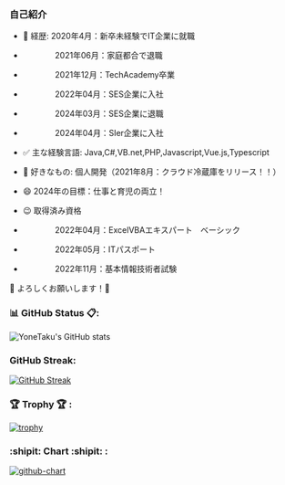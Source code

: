### 自己紹介

- 💬 経歴: 2020年4月：新卒未経験でIT企業に就職
- 　　　　2021年06月：家庭都合で退職
- 　　　　2021年12月：TechAcademy卒業 　　　　
- 　　　　2022年04月：SES企業に入社
- 　　　　2024年03月：SES企業に退職
- 　　　　2024年04月：SIer企業に入社
- ✅ 主な経験言語: Java,C#,VB.net,PHP,Javascript,Vue.js,Typescript
- 🥰 好きなもの: 個人開発（2021年8月：クラウド冷蔵庫をリリース！！）
- 😄 2024年の目標：仕事と育児の両立！

- 😉 取得済み資格
- 　　　　2022年04月：ExcelVBAエキスパート　ベーシック
- 　　　　2022年05月：ITパスポート
- 　　　　2022年11月：基本情報技術者試験


🙇 よろしくお願いします！🙇

### 📊 GitHub Status 📋:
![YoneTaku's GitHub stats](https://github-readme-stats.vercel.app/api?custom_title=YoneTaku's%20GitHub%20Status&username=yonetaku0519&count_private=true&show_icons=true&theme=radical)



### GitHub Streak:
[![GitHub Streak](http://github-readme-streak-stats.herokuapp.com?user=yonetaku0519&theme=onedark_duo)](https://git.io/streak-stats)


### 🏆 Trophy 🏆 :

[![trophy](https://github-profile-trophy.vercel.app/?username=yoshinori-koide&no-frame=true&theme=onedark&row=2&column=4)](https://github.com/ryo-ma/github-profile-trophy)

### :shipit: Chart :shipit: :

[![github-chart](https://github-chart.vercel.app/api?user=yonetaku0519)](https://github.com/rokumura7/github-chart)




